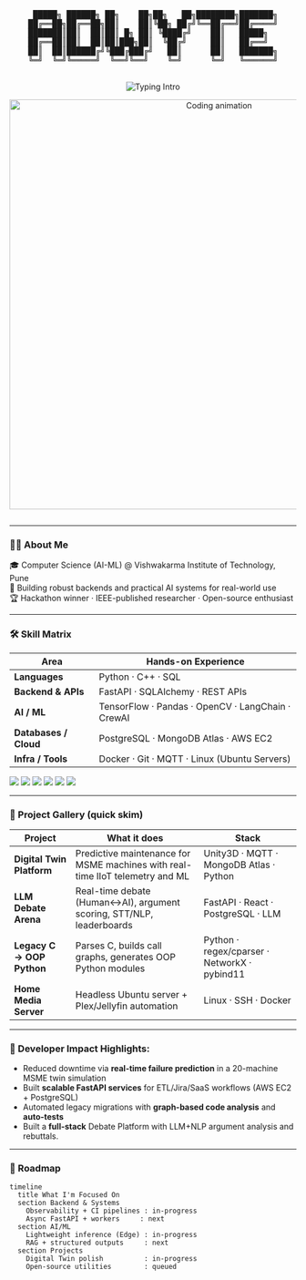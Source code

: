 <!-- GitHub Profile README for Adwyte Karandikar -->

<!-- ASCII Banner -->
<div align="center">
  <pre>
 █████╗ ██████╗ ██╗    ██╗██╗   ██╗████████╗███████╗
██╔══██╗██╔══██╗██║    ██║╚██╗ ██╔╝╚══██╔══╝██╔════╝
███████║██║  ██║██║ █╗ ██║ ╚████╔╝    ██║   █████╗  
██╔══██║██║  ██║██║███╗██║  ╚██╔╝     ██║   ██╔══╝  
██║  ██║██████╔╝╚███╔███╔╝   ██║      ██║   ███████╗
╚═╝  ╚═╝╚═════╝  ╚══╝╚══╝    ╚═╝      ╚═╝   ╚══════╝
  </pre>
</div>

<!-- Typing Animation (cyan) -->
<div align="center">
  <img src="https://readme-typing-svg.herokuapp.com?size=25&duration=4000&pause=900&color=00E7FF&center=true&vCenter=true&width=800&lines=Hey+I'm+Adwyte+👋;AI+%7C+Backend+%7C+Automation+%7C+Simulations;Building+AI-Driven%2C+Scalable+Systems+⚡" alt="Typing Intro">
</div>

<!-- Hero GIF -->
<p align="center">
  <img src="assets/coder.gif" alt="Coding animation" width="720">
</p>

<!-- Thin cyan divider -->
<p align="center">
  <img src="https://capsule-render.vercel.app/api?type=rect&color=00E7FF&height=1&section=header&text=" alt="" />
</p>

---

### 👨‍💻 About Me
🎓 Computer Science (AI-ML) @ Vishwakarma Institute of Technology, Pune  
🚀 Building robust backends and practical AI systems for real-world use  
🏆 Hackathon winner · IEEE-published researcher · Open-source enthusiast

---

### 🛠️ Skill Matrix

| Area                  | Hands-on Experience                               |
| --------------------- | --------------------------------------------------|
| **Languages**         | Python · C++ · SQL                                |
| **Backend & APIs**    | FastAPI · SQLAlchemy · REST APIs                  |
| **AI / ML**           | TensorFlow · Pandas · OpenCV · LangChain · CrewAI |            |
| **Databases / Cloud** | PostgreSQL · MongoDB Atlas · AWS EC2              |
| **Infra / Tools**     | Docker · Git · MQTT · Linux (Ubuntu Servers)      |


<p align="left">
  <img src="https://img.shields.io/badge/Python-3776AB?logo=python&logoColor=white" />
  <img src="https://img.shields.io/badge/FastAPI-009688?logo=fastapi&logoColor=white" />
  <img src="https://img.shields.io/badge/PostgreSQL-4169E1?logo=postgresql&logoColor=white" />
  <img src="https://img.shields.io/badge/AWS-232F3E?logo=amazon-aws&logoColor=white" />
  <img src="https://img.shields.io/badge/Docker-2496ED?logo=docker&logoColor=white" />
  <img src="https://img.shields.io/badge/React-61DAFB?logo=react&logoColor=black" />
</p>

---

### 🚀 Project Gallery (quick skim)

| Project | What it does | Stack |
|---|---|---|
| **Digital Twin Platform** | Predictive maintenance for MSME machines with real-time IIoT telemetry and ML | Unity3D · MQTT · MongoDB Atlas · Python |
| **LLM Debate Arena** | Real-time debate (Human↔AI), argument scoring, STT/NLP, leaderboards | FastAPI · React · PostgreSQL · LLM |
| **Legacy C → OOP Python** | Parses C, builds call graphs, generates OOP Python modules | Python · regex/cparser · NetworkX · pybind11 |
| **Home Media Server** | Headless Ubuntu server + Plex/Jellyfin automation | Linux · SSH · Docker |

---

### 📌 Developer Impact Highlights:
- Reduced downtime via **real-time failure prediction** in a 20-machine MSME twin simulation  
- Built **scalable FastAPI services** for ETL/Jira/SaaS workflows (AWS EC2 + PostgreSQL)  
- Automated legacy migrations with **graph-based code analysis** and **auto-tests**
- Built a **full-stack** Debate Platform with LLM+NLP argument analysis and rebuttals.

---

### 🧭 Roadmap
```mermaid
timeline
  title What I'm Focused On
  section Backend & Systems
    Observability + CI pipelines : in-progress
    Async FastAPI + workers     : next
  section AI/ML
    Lightweight inference (Edge) : in-progress
    RAG + structured outputs     : next
  section Projects
    Digital Twin polish          : in-progress
    Open-source utilities        : queued
